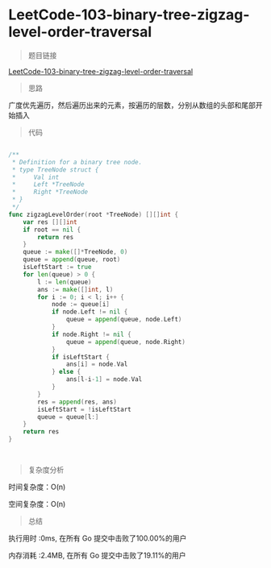 # LeetCode-103-binary-tree-zigzag-level-order-traversal
>题目链接

[LeetCode-103-binary-tree-zigzag-level-order-traversal](https://leetcode-cn.com/problems/binary-tree-zigzag-level-order-traversal/)

>思路

广度优先遍历，然后遍历出来的元素，按遍历的层数，分别从数组的头部和尾部开始插入

>代码

```go

/**
 * Definition for a binary tree node.
 * type TreeNode struct {
 *     Val int
 *     Left *TreeNode
 *     Right *TreeNode
 * }
 */
func zigzagLevelOrder(root *TreeNode) [][]int {
    var res [][]int
    if root == nil {
        return res
    }
    queue := make([]*TreeNode, 0)
    queue = append(queue, root)
    isLeftStart := true
    for len(queue) > 0 {
        l := len(queue)
        ans := make([]int, l)
        for i := 0; i < l; i++ {
            node := queue[i]
            if node.Left != nil {
                queue = append(queue, node.Left)
            }
            if node.Right != nil {
                queue = append(queue, node.Right)
            }
            if isLeftStart {
                ans[i] = node.Val
            } else {
                ans[l-i-1] = node.Val
            }
        }
        res = append(res, ans)
        isLeftStart = !isLeftStart
        queue = queue[l:]
    }
    return res
}




```

>复杂度分析

时间复杂度：O(n)

空间复杂度：O(n)

>总结

执行用时 :0ms, 在所有 Go 提交中击败了100.00%的用户

内存消耗 :2.4MB, 在所有 Go 提交中击败了19.11%的用户

